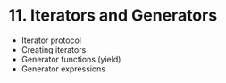 # 11. Iterators and Generators

- Iterator protocol
- Creating iterators
- Generator functions (yield)
- Generator expressions
